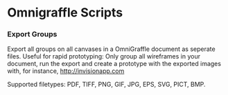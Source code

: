 # Omnigraffle Scripts

### Export Groups
Export all groups on all canvases in a OmniGraffle document as seperate files. 
Useful for rapid prototyping: Only group all wireframes in your document, run the export and create a prototype with the exported images with, for instance, http://invisionapp.com

Supported filetypes: PDF, TIFF, PNG, GIF, JPG, EPS, SVG, PICT, BMP.

